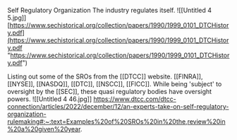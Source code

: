 Self Regulatory Organization
The industry regulates itself.
![[Untitled 4 5.jpg]]
[https://www.sechistorical.org/collection/papers/1990/1999_0101_DTCHistory.pdf](https://www.sechistorical.org/collection/papers/1990/1999_0101_DTCHistory.pdf "https://www.sechistorical.org/collection/papers/1990/1999_0101_DTCHistory.pdf")

Listing out some of the SROs from the [[DTCC]] website. [[FINRA]], [[NYSE]], [[NASDQ]], [[DTC]], [[NSCC]], [[FICC]]. While being 'subject' to oversight by the [[SEC]], these quasi regulatory bodies have oversight powers.
![[Untitled 4 46.jpg]]
https://www.dtcc.com/dtcc-connection/articles/2022/december/12/an-experts-take-on-self-regulatory-organization-rulemaking#:~:text=Examples%20of%20SROs%20in%20the,review%20in%20a%20given%20year.
